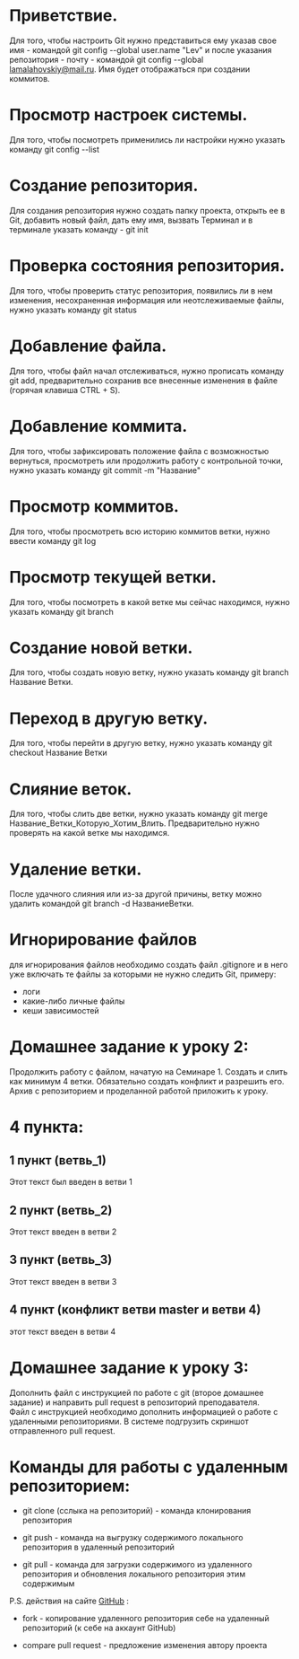 # Приветствие.

Для того, чтобы настроить Git нужно представиться ему указав свое имя - командой git config --global user.name "Lev" и после указания репозитория - почту - командой git config --global lamalahovskiy@mail.ru. Имя будет отображаться при создании коммитов.

# Просмотр настроек системы.

Для того, чтобы посмотреть применились ли настройки нужно указать команду git config --list

# Cоздание репозитория.

Для создания репозитория нужно создать папку проекта, открыть ее в Git, добавить новый файл, дать ему имя, вызвать Терминал и в терминале указать команду - git init

# Проверка состояния репозитория.

Для того, чтобы проверить статус репозитория, появились ли в нем изменения, несохраненная информация или неотслеживаемые файлы, нужно указать команду git status

# Добавление файла.

Для того, чтобы файл начал отслеживаться, нужно прописать команду git add, предварительно сохранив все внесенные изменения в файле (горячая клавиша CTRL + S).

# Добавление коммита.

Для того, чтобы зафиксировать положение файла с возможностью вернуться, просмотреть или продолжить работу с контрольной точки, нужно указать команду git commit -m "Название"

# Просмотр коммитов.

Для того, чтобы просмотреть всю историю коммитов ветки, нужно ввести команду git log
# Просмотр текущей ветки.

Для того, чтобы посмотреть в какой ветке мы сейчас находимся, нужно указать команду git branch

# Создание новой ветки.

Для того, чтобы создать новую ветку, нужно указать команду git branch Название Ветки. 

# Переход в другую ветку.

Для того, чтобы перейти в другую ветку, нужно указать команду git checkout Название Ветки

# Слияние веток.

Для того, чтобы слить две ветки, нужно указать команду git merge Название_Ветки_Которую_Хотим_Влить. Предварительно нужно проверять на какой ветке мы находимся. 

# Удаление ветки.

После удачного слияния или из-за другой причины, ветку можно удалить командой git branch -d НазваниеВетки.

# Игнорирование файлов

для игнорирования файлов необходимо создать файл .gitignore и в него уже включать те файлы за которыми не нужно следить Git, примеру:
* логи
* какие-либо личные файлы
* кеши зависимостей



# Домашнее задание к уроку 2:
 Продолжить работу с файлом, начатую на Семинаре 1. Создать и слить как минимум 4 ветки. Обязательно создать конфликт и разрешить его. Архив с репозиторием и проделанной работой приложить к уроку.

# 4 пункта:

## 1 пункт (ветвь_1)

Этот текст был введен в ветви 1

## 2 пункт (ветвь_2)

Этот текст введен в ветви 2

## 3 пункт (ветвь_3)

Этот текст введен в ветви 3

## 4 пункт (конфликт ветви master и ветви 4)

этот текст введен в ветви 4




# Домашнее задание к уроку 3:

Дополнить файл с инструкцией по работе с git (второе домашнее задание) и направить pull request в репозиторий преподавателя.  
Файл с инструкцией необходимо дополнить информацией о работе с удаленными репозиториями.
В системе подгрузить скриншот отправленного pull request.

# Команды для работы с удаленным репозиторием:

* git clone (сслыка на репозиторий) - команда клонирования репозитория 

* git push - команда на выгрузку содержимого локального репозитория в удаленный репозиторий

* git pull - команда для загрузки содержимого из удаленного репозитория и обновления локального репозитория этим содержимым

P.S. действия на сайте [GitHub](https://github.com "GitHub") :

 * fork - копирование удаленного репозитория себе на удаленный репозиторий (к себе на аккаунт GitHub)

 * compare pull request - предложение изменения автору проекта
